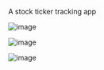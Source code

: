 A stock ticker tracking app

![image](https://github.com/tmazumdar/stocks/assets/1673518/d77f233f-a9ed-48fb-9045-31b7180513df)


![image](https://github.com/tmazumdar/stocks/assets/1673518/6da6a97b-ca55-4251-8f0f-1deeae28fc94)


![image](https://github.com/tmazumdar/stocks/assets/1673518/c49ad1c3-86b8-4418-978c-c988ff08ac79)




